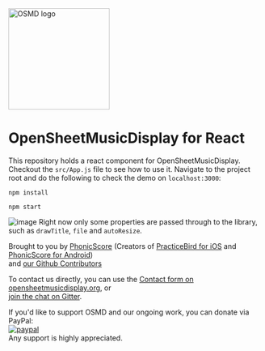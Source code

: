 <img alt="OSMD logo" src="https://osmd.org/wp-content/uploads/2016/05/OSMD_3_icon_only.svg" width="200"/>
<!--img alt="Brought to you by PhonicScore" src="https://phonicscore.com/neu/wp-content/uploads/2018/06/phonicscore_brown.svg"/-->

# OpenSheetMusicDisplay for React
This repository holds a react component for OpenSheetMusicDisplay. Checkout the ```src/App.js``` file to see how to use it.
Navigate to the project root and do the following to check the demo on `localhost:3000`:
```
npm install

npm start
```
![image](https://user-images.githubusercontent.com/33069673/79475489-05958480-8008-11ea-9011-2a7227515802.png)
Right now only some properties are passed through to the library, such as ```drawTitle```, ```file``` and ```autoResize```.


Brought to you by [PhonicScore](https://phonicscore.com/)
(Creators of [PracticeBird for iOS](https://itunes.apple.com/us/app/practice-bird-pro/id1253492926?ls=1&mt=8) and [PhonicScore for Android](https://play.google.com/store/apps/details?id=phonicscore.phonicscore_lite))<br>
and [our Github Contributors](https://github.com/opensheetmusicdisplay/opensheetmusicdisplay/graphs/contributors)

To contact us directly, you can use the [Contact form on opensheetmusicdisplay.org](https://opensheetmusicdisplay.org/contact/),
or<br>
[join the chat on Gitter](https://gitter.im/opensheetmusicdisplay/opensheetmusicdisplay).

If you'd like to support OSMD and our ongoing work, you can donate via PayPal:<br>
[![paypal](https://www.paypalobjects.com/en_US/i/btn/btn_donateCC_LG.gif)](https://www.paypal.com/cgi-bin/webscr?cmd=_s-xclick&hosted_button_id=FPHCYVV2HH8VU)<br>
Any support is highly appreciated.

